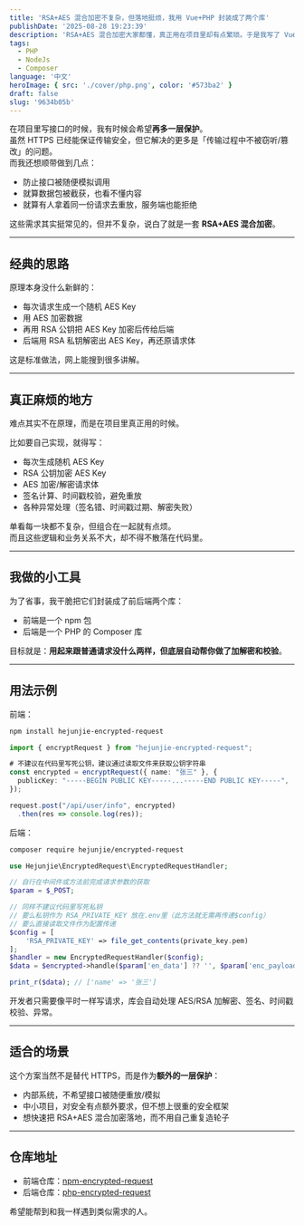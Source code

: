 ```yaml
---
title: 'RSA+AES 混合加密不复杂，但落地挺烦，我用 Vue+PHP 封装成了两个库'
publishDate: '2025-08-28 19:23:39'
description: 'RSA+AES 混合加密大家都懂，真正用在项目里却有点繁琐。于是我写了 Vue 前端 npm 包和 PHP 后端库，帮忙处理加解密、签名、时间戳校验，开箱即用'
tags:
  - PHP
  - NodeJs
  - Composer
language: '中文'
heroImage: { src: './cover/php.png', color: '#573ba2' }
draft: false
slug: '9634b05b'
---
```


在项目里写接口的时候，我有时候会希望**再多一层保护**。  
虽然 HTTPS 已经能保证传输安全，但它解决的更多是「传输过程中不被窃听/篡改」的问题。  
而我还想顺带做到几点：

- 防止接口被随便模拟调用
- 就算数据包被截获，也看不懂内容
- 就算有人拿着同一份请求去重放，服务端也能拒绝

这些需求其实挺常见的，但并不复杂，说白了就是一套 **RSA+AES 混合加密**。

---

## 经典的思路

原理本身没什么新鲜的：

- 每次请求生成一个随机 AES Key
- 用 AES 加密数据
- 再用 RSA 公钥把 AES Key 加密后传给后端
- 后端用 RSA 私钥解密出 AES Key，再还原请求体

这是标准做法，网上能搜到很多讲解。

---

## 真正麻烦的地方

难点其实不在原理，而是在项目里真正用的时候。

比如要自己实现，就得写：

- 每次生成随机 AES Key
- RSA 公钥加密 AES Key
- AES 加密/解密请求体
- 签名计算、时间戳校验，避免重放
- 各种异常处理（签名错、时间戳过期、解密失败）

单看每一块都不复杂，但组合在一起就有点烦。  
而且这些逻辑和业务关系不大，却不得不散落在代码里。

---

## 我做的小工具

为了省事，我干脆把它们封装成了前后端两个库：

- 前端是一个 npm 包
- 后端是一个 PHP 的 Composer 库

目标就是：**用起来跟普通请求没什么两样，但底层自动帮你做了加解密和校验**。

---

## 用法示例

前端：

```bash
npm install hejunjie-encrypted-request
```

```ts
import { encryptRequest } from "hejunjie-encrypted-request";

# 不建议在代码里写死公钥，建议通过读取文件来获取公钥字符串
const encrypted = encryptRequest({ name: "张三" }, {
  publicKey: "-----BEGIN PUBLIC KEY-----...-----END PUBLIC KEY-----",
});

request.post("/api/user/info", encrypted)
  .then(res => console.log(res));
```

后端：

```bash
composer require hejunjie/encrypted-request
```

```php
use Hejunjie\EncryptedRequest\EncryptedRequestHandler;

// 自行在中间件或方法前完成请求参数的获取
$param = $_POST;

// 同样不建议代码里写死私钥
// 要么私钥作为 RSA_PRIVATE_KEY 放在.env里（此方法就无需再传递$config）
// 要么直接读取文件作为配置传递
$config = [
    'RSA_PRIVATE_KEY' => file_get_contents(private_key.pem)
];
$handler = new EncryptedRequestHandler($config);
$data = $encrypted->handle($param['en_data'] ?? '', $param['enc_payload'] ?? '', $param['timestamp'] ?? '', $param['sign'] ?? '');

print_r($data); // ['name' => '张三']
```

开发者只需要像平时一样写请求，库会自动处理 AES/RSA 加解密、签名、时间戳校验、异常。

---

## 适合的场景

这个方案当然不是替代 HTTPS，而是作为**额外的一层保护**：

- 内部系统，不希望接口被随便重放/模拟
- 中小项目，对安全有点额外要求，但不想上很重的安全框架
- 想快速把 RSA+AES 混合加密落地，而不用自己重复造轮子

---

## 仓库地址

- 前端仓库：[npm-encrypted-request](https://github.com/zxc7563598/npm-encrypted-request)
- 后端仓库：[php-encrypted-request](https://github.com/zxc7563598/php-encrypted-request)

希望能帮到和我一样遇到类似需求的人。

